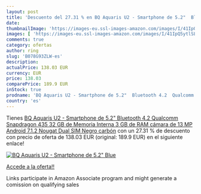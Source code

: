 ```yaml
---
layout: post
title: 'Descuento del 27.31 % en BQ Aquaris U2 - Smartphone de 5.2"  Blue'
date: 
thumbnailImage: 'https://images-eu.ssl-images-amazon.com/images/I/41IpQ5ytlSL._SL200_.jpg'
images: [ 'https://images-eu.ssl-images-amazon.com/images/I/41IpQ5ytlSL._SL200_.jpg' ]
comments: true
category: ofertas
author: ring
slug: 'B078G93ZLW-es'
description:
actualPrice: 138.03 EUR
currency: EUR
price: 138.03
comparePrice: 189.9 EUR
inStock: true
prodname: 'BQ Aquaris U2 - Smartphone de 5.2"  Bluetooth 4.2  Qualcomm Snapdragon 435  32 GB de Memoria Interna  3 GB de RAM  cámara de 13 MP  Android 7.1.2 Nougat  Dual SIM  Negro carbón'
country: 'es'
---
```


Tienes [BQ Aquaris U2 - Smartphone de 5.2"  Bluetooth 4.2  Qualcomm Snapdragon 435  32 GB de Memoria Interna  3 GB de RAM  cámara de 13 MP  Android 7.1.2 Nougat  Dual SIM  Negro carbón](https://www.amazon.es/dp/B078G93ZLW/?tag=tolees-21) con un 27.31 % de descuento con precio de oferta de 138.03 EUR (original: 189.9 EUR) en el siguiente enlace!

[![BQ Aquaris U2 - Smartphone de 5.2"  Blue](https://images-eu.ssl-images-amazon.com/images/I/41IpQ5ytlSL._SL200_.jpg)](https://www.amazon.es/dp/B078G93ZLW/?tag=tolees-21)

[Accede a la oferta!!](https://www.amazon.es/dp/B078G93ZLW/?tag=tolees-21)

Links participate in Amazon Associate program and might generate a comission on qualifying sales


